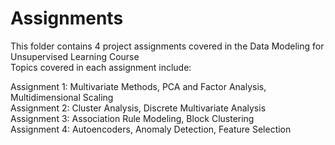# Assignments

This folder contains 4 project assignments covered in the Data Modeling for Unsupervised Learning Course <br>
Topics covered in each assignment include: <br>

Assignment 1: Multivariate Methods, PCA and Factor Analysis, Multidimensional Scaling <br>
Assignment 2: Cluster Analysis, Discrete Multivariate Analysis <br>
Assignment 3: Association Rule Modeling, Block Clustering <br>
Assignment 4: Autoencoders, Anomaly Detection, Feature Selection <br>
